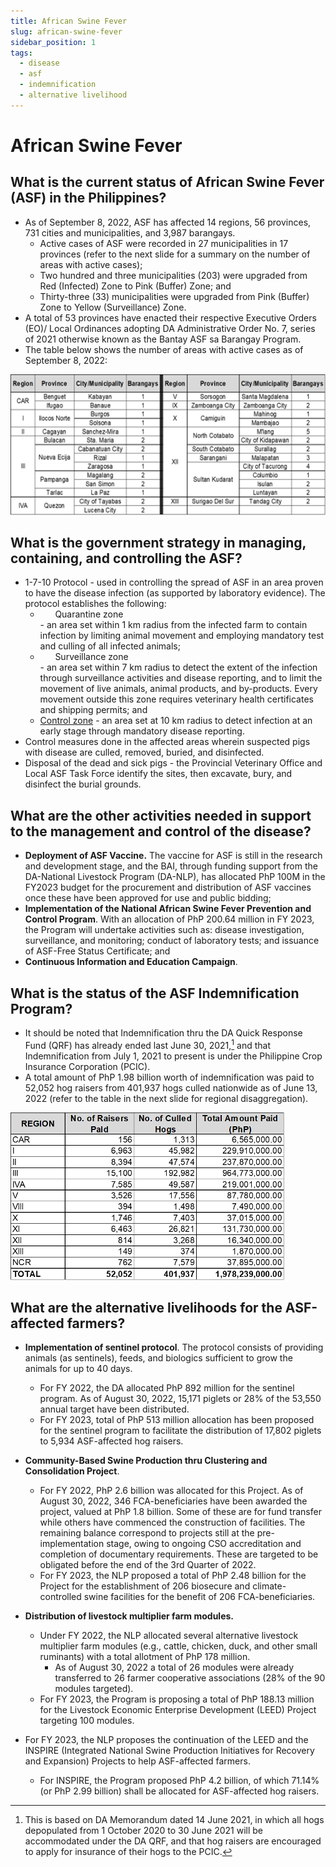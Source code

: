 ```yaml
---
title: African Swine Fever
slug: african-swine-fever
sidebar_position: 1
tags:
  - disease
  - asf
  - indemnification
  - alternative livelihood
---
```


# African Swine Fever

## What is the current status of African Swine Fever (ASF) in the Philippines?

- As of September 8, 2022, ASF has affected 14 regions, 56 provinces, 731 cities and municipalities, and 3,987 barangays.
  - Active cases of ASF were recorded in 27 municipalities in 17 provinces (refer to the next slide for a summary on the number of areas with active cases);
  - Two hundred and three municipalities (203) were upgraded from Red (Infected) Zone to Pink (Buffer) Zone; and
  - Thirty-three (33) municipalities were upgraded from Pink (Buffer) Zone to Yellow (Surveillance) Zone.
- A total of 53 provinces have enacted their respective Executive Orders (EO)/ Local Ordinances adopting DA Administrative Order No. 7, series of 2021 otherwise known as the Bantay ASF sa Barangay Program.
- The table below shows the number of areas with active cases as of September 8, 2022:

![img.png](img.png)

## What is the government strategy in managing, containing, and controlling the ASF?

- 1-7-10 Protocol - used in controlling the spread of ASF in an area proven to have the disease infection (as supported by laboratory evidence). The protocol establishes the following:
  - <ul>Quarantine zone</ul> - an area set within 1 km radius from the infected farm to contain infection by limiting animal movement and employing mandatory test and culling of all infected animals;
  - <ul>Surveillance zone</ul> - an area set within 7 km radius to detect the extent of the infection through surveillance activities and disease reporting, and to limit the movement of live animals, animal products, and by-products. Every movement outside this zone requires veterinary health certificates and shipping permits; and
  - <u>Control zone</u> - an area set at 10 km radius to detect infection at an early stage through mandatory disease reporting.
- Control measures done in the affected areas wherein suspected pigs with disease are culled, removed, buried, and disinfected.
- Disposal of the dead and sick pigs - the Provincial Veterinary Office and Local ASF Task Force identify the sites, then excavate, bury, and disinfect the burial grounds.

## What are the other activities needed in support to the management and control of the disease?

- **Deployment of ASF Vaccine.** The vaccine for ASF is still in the research and development stage, and the BAI, through funding support from the DA-National Livestock Program (DA-NLP), has allocated PhP 100M in the FY2023 budget for the procurement and distribution of ASF vaccines once these have been approved for use and public bidding;
- **Implementation of the National African Swine Fever Prevention and Control Program**. With an allocation of PhP 200.64 million in FY 2023, the Program will undertake activities such as: disease investigation, surveillance, and monitoring; conduct of laboratory tests; and issuance of ASF-Free Status Certificate; and 
- **Continuous Information and Education Campaign**.

## What is the status of the ASF Indemnification Program?

- It should be noted that Indemnification thru the DA Quick Response Fund (QRF) has already ended last June 30, 2021,[^1] and that Indemnification from July 1, 2021 to present is under the Philippine Crop Insurance Corporation (PCIC).
- A total amount of PhP 1.98 billion worth of indemnification was paid to 52,052 hog raisers from 401,937 hogs culled nationwide as of June 13, 2022 (refer to the table in the next slide for regional disaggregation).

![img_1.png](img_1.png)

## What are the alternative livelihoods for the ASF-affected farmers?

- **Implementation of sentinel protocol**. The protocol consists of providing animals (as sentinels), feeds, and biologics sufficient to grow the animals for up to 40 days.
  - For FY 2022, the DA allocated PhP 892 million for the sentinel program. As of August 30, 2022, 15,171 piglets or 28% of the 53,550 annual target have been distributed.
  - For FY 2023, total of PhP 513 million allocation has been proposed for the sentinel program to facilitate the distribution of 17,802 piglets to 5,934 ASF-affected hog raisers.
  
- **Community-Based Swine Production thru Clustering and Consolidation Project**.
  - For FY 2022, PhP 2.6 billion was allocated for this Project. As of August 30, 2022, 346 FCA-beneficiaries have been awarded the project, valued at PhP 1.8 billion. Some of these are for fund transfer while others have commenced the construction of facilities. The remaining balance correspond to projects still at the pre-implementation stage, owing to ongoing CSO accreditation and completion of documentary requirements. These are targeted to be obligated before the end of the 3rd Quarter of 2022.
  - For FY 2023, the NLP proposed a total of PhP 2.48 billion for the Project for the establishment of 206 biosecure and climate-controlled swine facilities for the benefit of 206 FCA-beneficiaries.

- **Distribution of livestock multiplier farm modules.**
  - Under FY 2022, the NLP allocated several alternative livestock multiplier farm modules (e.g., cattle, chicken, duck, and other small ruminants) with a total allotment of PhP 178 million.
    - As of August 30, 2022 a total of 26 modules were already transferred to 26 farmer cooperative associations (28% of the 90 modules targeted).
  - For FY 2023, the Program is proposing a total of PhP 188.13 million for the Livestock Economic Enterprise Development (LEED) Project targeting 100 modules.

- For FY 2023, the NLP proposes the continuation of the LEED and the INSPIRE (Integrated National Swine Production Initiatives for Recovery and Expansion) Projects to help ASF-affected farmers.
  - For INSPIRE, the Program proposed PhP 4.2 billion, of which 71.14% (or PhP 2.99 billion) shall be allocated for ASF-affected hog raisers.


[^1]: This is based on DA Memorandum dated 14 June 2021, in which all hogs depopulated from 1 October 2020 to 30 June 2021 will be accommodated under the DA QRF, and that hog raisers are encouraged to apply for insurance of their hogs to the PCIC.
